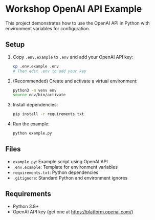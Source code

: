 # Workshop OpenAI API Example

This project demonstrates how to use the OpenAI API in Python with environment variables for configuration.

## Setup

1. Copy `.env.example` to `.env` and add your OpenAI API key:
   ```sh
   cp .env.example .env
   # Then edit .env to add your key
   ```
2. (Recommended) Create and activate a virtual environment:
   ```sh
   python3 -m venv env
   source env/bin/activate
   ```
3. Install dependencies:
   ```sh
   pip install -r requirements.txt
   ```
4. Run the example:
   ```sh
   python example.py
   ```

## Files
- `example.py`: Example script using OpenAI API
- `.env.example`: Template for environment variables
- `requirements.txt`: Python dependencies
- `.gitignore`: Standard Python and environment ignores

## Requirements
- Python 3.8+
- OpenAI API key (get one at https://platform.openai.com/)
